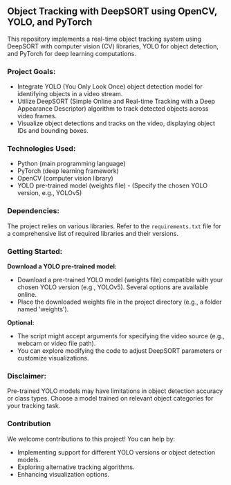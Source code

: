 ## Object Tracking with DeepSORT using OpenCV, YOLO, and PyTorch
This repository implements a real-time object tracking system using DeepSORT with computer vision (CV) libraries, YOLO for object detection, and PyTorch for deep learning computations.

### Project Goals:
* Integrate YOLO (You Only Look Once) object detection model for identifying objects in a video stream.
* Utilize DeepSORT (Simple Online and Real-time Tracking with a Deep Appearance Descriptor) algorithm to track detected objects across video frames.
* Visualize object detections and tracks on the video, displaying object IDs and bounding boxes.

### Technologies Used:
* Python (main programming language)
* PyTorch (deep learning framework)
* OpenCV (computer vision library)
* YOLO pre-trained model (weights file) - (Specify the chosen YOLO version, e.g., YOLOv5)

### Dependencies:

The project relies on various libraries. Refer to the `requirements.txt` file for a comprehensive list of required libraries and their versions.

### Getting Started:
**Download a YOLO pre-trained model:**
* Download a pre-trained YOLO model (weights file) compatible with your chosen YOLO version (e.g., YOLOv5). Several options are available online.
* Place the downloaded weights file in the project directory (e.g., a folder named 'weights').

**Optional:**
* The script might accept arguments for specifying the video source (e.g., webcam or video file path).
* You can explore modifying the code to adjust DeepSORT parameters or customize visualizations.

### Disclaimer:
Pre-trained YOLO models may have limitations in object detection accuracy or class types. Choose a model trained on relevant object categories for your tracking task.

### Contribution
We welcome contributions to this project! You can help by:

* Implementing support for different YOLO versions or object detection models.
* Exploring alternative tracking algorithms.
* Enhancing visualization options.

